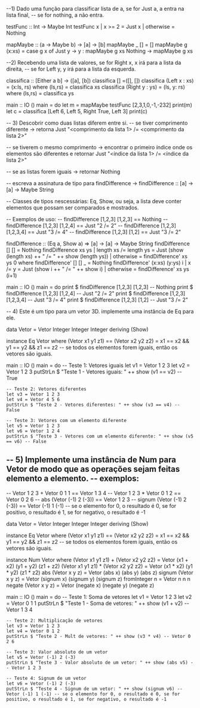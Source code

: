 --1) Dado uma função para classificar lista de a, se for Just a, a entra na lista final,
--   se for nothing, a não entra.

testFunc :: Int -> Maybe Int
testFunc x 
  | x >= 2    = Just x
  | otherwise = Nothing       

mapMaybe :: (a -> Maybe b) -> [a] -> [b]
mapMaybe _ [] = []
mapMaybe g (x:xs) = 
  case g x of
    Just y  -> y : mapMaybe g xs
    Nothing -> mapMaybe g xs


--2) Recebendo uma lista de valores, se for Right x, x irá para a lista da direita, 
--   se for Left y, y irá para a lista da esquerda.

classifica :: [Either a b] -> ([a], [b])
classifica [] =([], [])
classifica (Left x : xs) = (x:ls, rs)
    where (ls,rs) = classifica xs
classifica (Right y : ys) = (ls, y: rs)
    where (ls,rs) = classifica ys


main :: IO ()
main =  do
let m = mapMaybe testFunc [2,3,1,0,-1,-232]
print(m)
let c = classifica [Left 6, Left 5, Right True, Left 3]
print(c)

-- 3) Descobrir como duas listas diferem entre si. 
-- se tiver comprimento diferente -> retorna Just "<comprimento da lista 1> /= <comprimento da lista 2>"

-- se tiverem o mesmo comprimento -> encontrar o primeiro índice onde os elementos são diferentes e retornar Just "<índice da lista 1> /= <índice da lista 2>"

-- se as listas forem iguais -> retornar Nothing

-- escreva a assinatura de tipo para findDifference -> findDifference :: [a] -> [a] -> Maybe String

-- Classes de tipos nescessárias: Eq, Show, ou seja, a lista deve conter elementos que possam ser comparados e mostrados.

-- Exemplos de uso:
-- findDifference [1,2,3] [1,2,3] == Nothing
-- findDifference [1,2,3] [1,2,4] == Just "2 /= 2"
-- findDifference [1,2,3] [1,2,3,4] == Just "3 /= 4"
-- findDifference [1,2,3] [1,2] == Just "3 /= 2"

findDifference :: (Eq a, Show a) => [a] -> [a] -> Maybe String
findDifference [] [] = Nothing
findDifference xs ys
    | length xs /= length ys = Just (show (length xs) ++ " /= " ++ show (length ys))
    | otherwise = findDifference' xs ys 0
    where
        findDifference' [] [] _ = Nothing
        findDifference' (x:xs) (y:ys) i
            | x /= y = Just (show i ++ " /= " ++ show i)
            | otherwise = findDifference' xs ys (i+1)
    
main :: IO ()
main = do
    print $ findDifference [1,2,3] [1,2,3] -- Nothing
    print $ findDifference [1,2,3] [1,2,4] -- Just "2 /= 2"
    print $ findDifference [1,2,3] [1,2,3,4] -- Just "3 /= 4"
    print $ findDifference [1,2,3] [1,2] -- Just "3 /= 2"


-- 4) Este é um tipo para um vetor 3D. implemente uma instância de Eq para ele.

data Vetor = Vetor Integer Integer Integer 
    deriving (Show)

instance Eq Vetor where
    (Vetor x1 y1 z1) == (Vetor x2 y2 z2) = x1 == x2 && y1 == y2 && z1 == z2 -- se todos os elementos forem iguais, então os vetores são iguais.

main :: IO ()
main = do
    -- Teste 1: Vetores iguais
    let v1 = Vetor 1 2 3
    let v2 = Vetor 1 2 3
    putStrLn $ "Teste 1 - Vetores iguais: " ++ show (v1 == v2) -- True

    -- Teste 2: Vetores diferentes
    let v3 = Vetor 1 2 3
    let v4 = Vetor 4 5 6
    putStrLn $ "Teste 2 - Vetores diferentes: " ++ show (v3 == v4) -- False

    -- Teste 3: Vetores com um elemento diferente
    let v5 = Vetor 1 2 3
    let v6 = Vetor 1 2 4
    putStrLn $ "Teste 3 - Vetores com um elemento diferente: " ++ show (v5 == v6) -- False


-- 5) Implemente uma instância de Num para Vetor de modo que as operações sejam feitas elemento a elemento.
-- exemplos:
--
-- Vetor 1 2 3 + Vetor 0 1 1 == Vetor 1 3 4
-- Vetor 1 2 3 * Vetor 0 1 2 == Vetor 0 2 6
-- abs (Vetor (-1) 2 (-3)) == Vetor 1 2 3
-- signum (Vetor (-1) 2 (-3)) == Vetor (-1) 1 (-1) -- se o elemento for 0, o resultado é 0, se for positivo, o resultado é 1, se for negativo, o resultado é -1

data Vetor = Vetor Integer Integer Integer 
    deriving (Show)

instance Eq Vetor where
    (Vetor x1 y1 z1) == (Vetor x2 y2 z2) = x1 == x2 && y1 == y2 && z1 == z2 -- se todos os elementos forem iguais, então os vetores são iguais.

instance Num Vetor where
    (Vetor x1 y1 z1) + (Vetor x2 y2 z2) = Vetor (x1 + x2) (y1 + y2) (z1 + z2)
    (Vetor x1 y1 z1) * (Vetor x2 y2 z2) = Vetor (x1 * x2) (y1 * y2) (z1 * z2)
    abs (Vetor x y z) = Vetor (abs x) (abs y) (abs z)
    signum (Vetor x y z) = Vetor (signum x) (signum y) (signum z)
    fromInteger n = Vetor n n n
    negate (Vetor x y z) = Vetor (negate x) (negate y) (negate z)

main :: IO ()
main = do
    -- Teste 1: Soma de vetores
    let v1 = Vetor 1 2 3
    let v2 = Vetor 0 1 1
    putStrLn $ "Teste 1 - Soma de vetores: " ++ show (v1 + v2) -- Vetor 1 3 4

    -- Teste 2: Multiplicação de vetores
    let v3 = Vetor 1 2 3
    let v4 = Vetor 0 1 2
    putStrLn $ "Teste 2 - Mult de vetores: " ++ show (v3 * v4) -- Vetor 0 2 6

    -- Teste 3: Valor absoluto de um vetor
    let v5 = Vetor (-1) 2 (-3)
    putStrLn $ "Teste 3 - Valor absoluto de um vetor: " ++ show (abs v5) -- Vetor 1 2 3

    -- Teste 4: Signum de um vetor
    let v6 = Vetor (-1) 2 (-3)
    putStrLn $ "Teste 4 - Signum de um vetor: " ++ show (signum v6) -- Vetor (-1) 1 (-1) -- se o elemento for 0, o resultado é 0, se for positivo, o resultado é 1, se for negativo, o resultado é -1